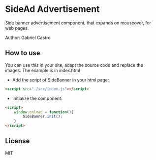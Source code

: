 # SideAd Advertisement

Side banner advertisement component, that expands on mouseover, for web pages.

Author: Gabriel Castro

## How to use

You can use this in your site, adapt the source code and replace the images. The example is in index.html

- Add the script of SideBanner in your html page:

```html
<script src="./src/index.js"></script>
```

- Initialize the component:

```html
<script>
    window.onload = function(){
        SideBanner.init();
    }
</script>
```

## License

MIT